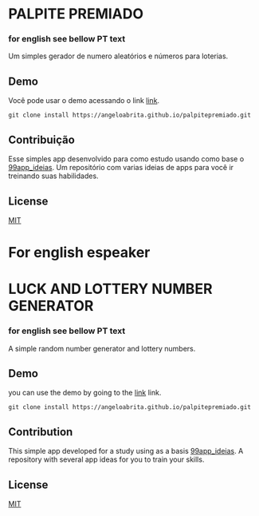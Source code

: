 # PALPITE PREMIADO
### for english see bellow PT text

Um simples gerador de numero aleatórios e números para loterias.

## Demo

Você pode usar o demo acessando o link [link](https://angeloabrita.github.io/palpitepremiado/).

```git
git clone install https://angeloabrita.github.io/palpitepremiado.git
```

## Contribuição
Esse simples app desenvolvido para como estudo usando como base o [99app_ideias](https://github.com/Angeloabrita/app-ideas). Um repositório com varias ideias de apps para você ir treinando suas habilidades. 


## License
[MIT](https://github.com/Angeloabrita/palpitepremiado/blob/main/LICENSE)

# For english espeaker
# LUCK AND LOTTERY NUMBER GENERATOR
### for english see bellow PT text

A simple random number generator and lottery numbers.

## Demo

you can use the demo by going to the [link](https://angeloabrita.github.io/palpitepremiado/) link.

```git
git clone install https://angeloabrita.github.io/palpitepremiado.git
```

## Contribution
This simple app developed for a study using as a basis [99app_ideias](https://github.com/Angeloabrita/app-ideas). A repository with several app ideas for you to train your skills.


## License
[MIT](https://github.com/Angeloabrita/palpitepremiado/blob/main/LICENSE)
